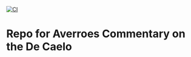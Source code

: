 [![CI](https://github.com/scta-texts/juh67y/actions/workflows/validation.yml/badge.svg?branch=master)](https://github.com/scta-texts/juh67y/actions/workflows/validation.yml)

# Repo for Averroes Commentary on the De Caelo

